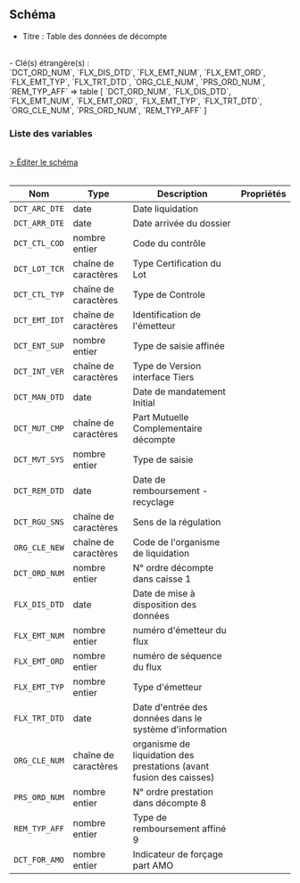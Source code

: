 ## Schéma

- Titre : Table des données de décompte
<br />
- Clé(s) étrangère(s) : <br />
`DCT_ORD_NUM`, `FLX_DIS_DTD`, `FLX_EMT_NUM`, `FLX_EMT_ORD`, `FLX_EMT_TYP`, `FLX_TRT_DTD`, `ORG_CLE_NUM`, `PRS_ORD_NUM`, `REM_TYP_AFF` => table <PreviewPage text="ER_PRS_F" link="/tables/ER_PRS_F" /> [ `DCT_ORD_NUM`, `FLX_DIS_DTD`, `FLX_EMT_NUM`, `FLX_EMT_ORD`, `FLX_EMT_TYP`, `FLX_TRT_DTD`, `ORG_CLE_NUM`, `PRS_ORD_NUM`, `REM_TYP_AFF` ]<br />

### Liste des variables
<br />
<div>
    <a href="https://gitlab.com/healthdatahub/schema-snds/edit/master/schemas/DCIR/ER_DCT_F.json"  
    arget="_blank" rel="noopener noreferrer">> Éditer le schéma</a>
    <OutboundLink />
</div>
<br />

Nom|Type|Description|Propriétés
-|-|-|-
`DCT_ARC_DTE`|date|Date liquidation||
`DCT_ARR_DTE`|date|Date arrivée du dossier||
`DCT_CTL_COD`|nombre entier|Code du contrôle||
`DCT_LOT_TCR`|chaîne de caractères|Type Certification du Lot||
`DCT_CTL_TYP`|chaîne de caractères|Type de Controle||
`DCT_EMT_IDT`|chaîne de caractères|Identification de l&#x27;émetteur||
`DCT_ENT_SUP`|nombre entier|Type de saisie affinée||
`DCT_INT_VER`|chaîne de caractères|Type de Version interface Tiers||
`DCT_MAN_DTD`|date|Date de mandatement Initial||
`DCT_MUT_CMP`|chaîne de caractères|Part Mutuelle Complementaire décompte||
`DCT_MVT_SYS`|nombre entier|Type de saisie||
`DCT_REM_DTD`|date|Date de remboursement - recyclage||
`DCT_RGU_SNS`|chaîne de caractères|Sens de la régulation||
`ORG_CLE_NEW`|chaîne de caractères|Code de l&#x27;organisme de liquidation||
`DCT_ORD_NUM`|nombre entier|N° ordre décompte dans caisse                      1||
`FLX_DIS_DTD`|date|Date de mise à disposition des données||
`FLX_EMT_NUM`|nombre entier|numéro d&#x27;émetteur du flux||
`FLX_EMT_ORD`|nombre entier|numéro de séquence du flux||
`FLX_EMT_TYP`|nombre entier|Type d&#x27;émetteur||
`FLX_TRT_DTD`|date|Date d&#x27;entrée des données dans le système d&#x27;information||
`ORG_CLE_NUM`|chaîne de caractères|organisme de liquidation des prestations (avant fusion des caisses)||
`PRS_ORD_NUM`|nombre entier|N° ordre prestation dans décompte                 8||
`REM_TYP_AFF`|nombre entier|Type de remboursement affiné 9||
`DCT_FOR_AMO`|nombre entier|Indicateur de forçage part AMO||

